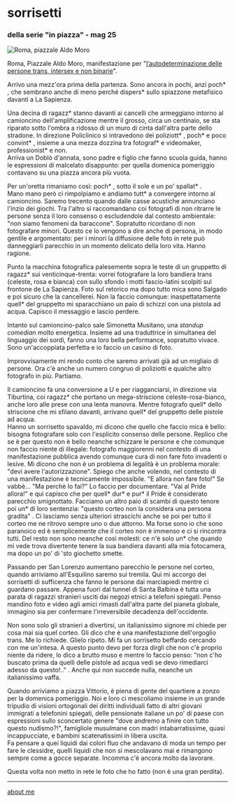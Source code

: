 # sorrisetti
### della serie "in piazza" - mag 25

![](https://i.postimg.cc/J4DF3nsZ/temp-Imagem-LMhw-L.avif "Roma, piazzale Aldo Moro")  

Roma, Piazzale Aldo Moro, manifestazione per "[l’autodeterminazione delle persone trans, intersex e non binarie](https://gender-x.org/2024/07/03/dal-18-maggio-al-roma-pride-un-mese-di-lotta-e-rivendicazioni/)". 
 
Arrivo una mezz'ora prima della partenza. Sono ancora in pochi, anzi poch* , che sembrano anche di meno perché dispers* sullo spiazzone metafisico davanti a La Sapienza. 

Una decina di ragazz* stanno davanti ai cancelli che armeggiano intorno al camioncino dell'amplificazione mentre il grosso, circa un centinaio, se sta riparato sotto l'ombra a ridosso di un muro di cinta dall'altra parte dello stradone. In direzione Policlinico si intravedono dei poliziott* , poch* e poco convint* , insieme a una mezza dozzina tra fotograf* e videomaker, professionist* e non.  
Arriva un Doblò d'annata, sono padre e figlio che fanno scuola guida, hanno le espressioni di malcelato disappunto: per quella domenica pomeriggio contavano su una piazza ancora più vuota.  

Per un'oretta rimaniamo così: poch* , sotto il sole e un po' spallat* .   
Mano mano però ci rimpolpiamo e andiamo tutt* a convergere intorno al camioncino. Saremo trecento quando dalle casse acustiche annunciano l'inzio dei giochi. Tra l'altro si raccomandano coi fotografi di non ritrarre le persone senza il loro consenso o escludendole dal contesto ambientale: "non siamo fenomeni da baraccone". Sopratutto ricordano di non fotografare minori. Questo ce lo vengono a dire anche di persona, in modo gentile e argomentato: per i minori la diffusione delle foto in rete può danneggiarli parecchio in un momento delicato della loro vita. Hanno ragione.      

Punto la macchina fotografica palesemente sopra le teste di un gruppetto di ragazz* sui venticinque-trenta: vorrei fotografare la loro bandiera trans (celeste, rosa e bianca) con sullo sfondo i motti fascio-latini scolpiti sul frontone de La Sapienza. Foto sul retorico ma dopo tutto mica sono Salgado e poi sicuro che la cancellerei. Non la faccio comunque: inaspettatamente quell* del gruppetto mi sparacchiano un paio di schizzi con una pistola ad acqua. Capisco il messaggio e lascio perdere. 

Intanto sul camioncino-palco sale Simonetta Musitano, una *standup comedian* molto energetica. Insieme ad una traduttrice in simultanea del linguaggio dei sordi, fanno una loro bella performance, sopratutto vivace. Sono un'accoppiata perfetta e io  faccio un casino di foto.  

Improvvisamente mi rendo conto che saremo arrivati già ad un migliaio di persone. Ora c'è anche un numero congruo di poliziotti e qualche altro fotografo in più. Partiamo.  


Il camioncino fa una conversione a U e per riagganciarsi, in direzione via Tiburtina, coi ragazz* che portano un mega-striscione celeste-rosa-bianco, anche loro alle prese con una lenta manovra. Mentre fotografo quell* dello striscione che mi sfilano davanti, arrivano quell* del gruppetto delle pistole ad acqua.  
Hanno un sorrisetto spavaldo, mi dicono che quello che faccio mica è bello: bisogna fotografare solo con l'esplicito consenso delle persone. Replico che se è per questo non è bello neanche schizzare le persone e che comunque non faccio niente di illegale: fotografo maggiorenni nel contesto di una manifestazione pubblica avendo comunque cura di non fare foto invadenti o lesive. Mi dicono che non è un problema di legalità è un problema morale: "devi avere l'autorizzazione". Spiego che anche volendo, nel contesto di una manifestazione è tecnicamente impossibile. "E allora non fare foto!" Se vabbè... "Ma perchè lo fai?" Lo faccio per documentare. "Vai al Pride allora!" e qui capisco che per quell* dur* e pur* il Pride  è considerato parecchio smignottato. Facciamo un altro paio di scambi di questo tenore poi un* di loro sentenzia: "questo corteo non la considera una persona gradita" . Ci lasciamo senza ulteriori strascichi anche se poi per tutto il corteo me ne ritrovo sempre uno o due attorno. Ma forse sono io che sono paranoico ed è semplicemente che il corteo non è immenso e ci si rincontra tutti. Del resto non sono neanche così molesti: ce n'è solo un* che quando mi vede trova divertente tenere la sua bandiera davanti alla mia fotocamera, ma dopo un po' di 'sto giochetto smette.  

Passando per San Lorenzo aumentano parecchio le persone nel corteo, quando arriviamo all'Esquilino saremo sui tremila. Qui mi accorgo dei sorrisetti di sufficenza che fanno le persone dai marciapiedi mentre ci guardano passare. Appena fuori dal tunnel di Santa Balbina è tutta una parata di ragazzi stranieri usciti dai negozi etnici a telefoni spiegati. Penso mandino foto e video agli amici rimasti dall'altra parte del pianeta globale, immagino sia per confermare l'irreversibile decadenza dell'occidente. 
  
Non sono solo gli stranieri a divertirsi, un italianissimo signore mi chiede per cosa mai sia quel corteo. Gli dico che è una manifestazione dell'orgoglio trans. Me lo richiede. Glielo ripeto. Mi fa un sorrisetto beffardo cercando con me un'intesa. A questo punto devo per forza dirgli che non c'è proprio niente da ridere, lo dico a brutto muso e mentre lo faccio penso: "non c'ho buscato prima da quelli delle pistole ad acqua vedi se devo rimediarci adesso da questo!.." . Anche qui non succede nulla, neanche un italianissimo vaffa.  

Quando arriviamo a piazza Vittorio, è piena di gente del quartiere a zonzo per la domenica pomeriggio. Noi e  loro ci mescoliamo insieme in un grande tripudio di visioni ortogonali dei diritti individuali fatto di altri giovani immigrati a telefonini spiegati, delle pensionate italiane un po' di paese con espressioni sullo sconcertato genere "dove andremo a finire con tutto questo nudismo?!", famigliole musulmane con madri intabarratissime, quasi incappucciate, e bambini scatenatissimi in libera uscita.  
Fa pensare a quei liquidi dai colori fluo che andavano di moda un tempo per fare le clessidre, quelli liquidi che non si mescolavano mai e rimangono sempre come a gocce separate. Incomma c'è ancora molto da lavorare.    

Questa volta non metto in rete le foto che ho fatto (non è una gran perdita).  

---  
[about me](https://about.me/cacioman) 
